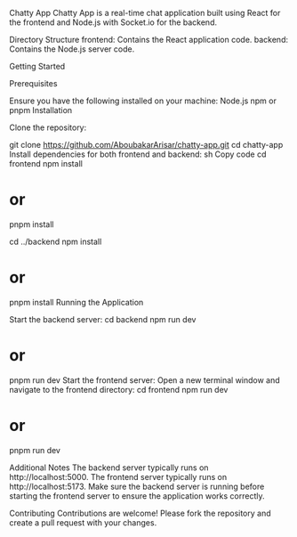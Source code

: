 Chatty App
Chatty App is a real-time chat application built using React for the frontend and Node.js with Socket.io for the backend.

Directory Structure
frontend: Contains the React application code.
backend: Contains the Node.js server code.

Getting Started

Prerequisites

Ensure you have the following installed on your machine:
Node.js
npm or pnpm
Installation

Clone the repository:

git clone https://github.com/AboubakarArisar/chatty-app.git
cd chatty-app
Install dependencies for both frontend and backend:
sh
Copy code
cd frontend
npm install
# or
pnpm install

cd ../backend
npm install
# or
pnpm install
Running the Application

Start the backend server:
cd backend
npm run dev
# or
pnpm run dev
Start the frontend server:
Open a new terminal window and navigate to the frontend directory:
cd frontend
npm run dev
# or
pnpm run dev

Additional Notes
The backend server typically runs on http://localhost:5000.
The frontend server typically runs on http://localhost:5173.
Make sure the backend server is running before starting the frontend server to ensure the application works correctly.

Contributing
Contributions are welcome! Please fork the repository and create a pull request with your changes.


